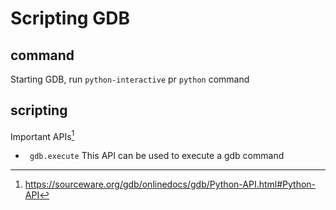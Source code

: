 # Scripting GDB

## command

Starting GDB, run `python-interactive` pr `python` command

## scripting

Important APIs[^1]

- ` gdb.execute`
  This API can be used to execute a gdb command


[^1]: https://sourceware.org/gdb/onlinedocs/gdb/Python-API.html#Python-API
